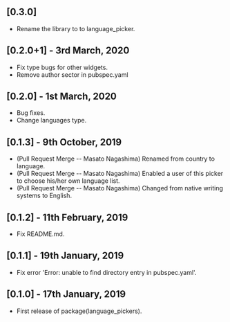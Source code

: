 ## [0.3.0]

- Rename the library to to language_picker.

## [0.2.0+1] - 3rd March, 2020

- Fix type bugs for other widgets.
- Remove author sector in pubspec.yaml


## [0.2.0] - 1st March, 2020

- Bug fixes.
- Change languages type.


## [0.1.3] - 9th October, 2019

- (Pull Request Merge -- Masato Nagashima) Renamed from country to language.
- (Pull Request Merge -- Masato Nagashima) Enabled a user of this picker to choose his/her own language list.
- (Pull Request Merge -- Masato Nagashima) Changed from native writing systems to English.


## [0.1.2] - 11th February, 2019

- Fix README.md.


## [0.1.1] - 19th January, 2019

- Fix error 'Error: unable to find directory entry in pubspec.yaml'.


## [0.1.0] - 17th January, 2019

- First release of package(language_pickers).
